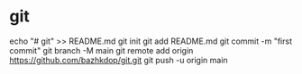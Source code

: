 # git
echo "# git" >> README.md
git init
git add README.md
git commit -m "first commit"
git branch -M main
git remote add origin https://github.com/bazhkdop/git.git
git push -u origin main
